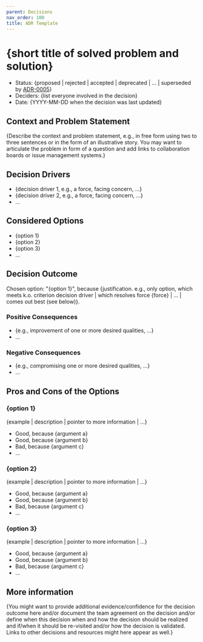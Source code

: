```yaml
---
parent: Decisions
nav_order: 100
title: ADR Template
---
```

<!-- we need to disable MD025, because we use the different heading "ADR Template" in the homepage (see above) than it is foreseen in the template -->
<!-- markdownlint-disable-next-line MD025 -->
# {short title of solved problem and solution}

<!-- These are an optional element. Feel free to remove any of them. -->
* Status: {proposed | rejected | accepted | deprecated | … | superseded by [ADR-0005](0005-example.md)}
* Deciders: {list everyone involved in the decision}
* Date: {YYYY-MM-DD when the decision was last updated}

## Context and Problem Statement

{Describe the context and problem statement, e.g., in free form using two to three sentences or in the form of an illustrative story.
 You may want to articulate the problem in form of a question and add links to collaboration boards or issue management systems.}

## Decision Drivers <!-- This is an optional element. Feel free to remove. -->

* {decision driver 1, e.g., a force, facing concern, …}
* {decision driver 2, e.g., a force, facing concern, …}
* … <!-- numbers of drivers can vary -->

## Considered Options

* {option 1}
* {option 2}
* {option 3}
* … <!-- numbers of options can vary -->

## Decision Outcome

Chosen option: "{option 1}", because {justification. e.g., only option, which meets k.o. criterion decision driver | which resolves force {force} | … | comes out best (see below)}.

### Positive Consequences <!-- This is an optional element. Feel free to remove. -->

* {e.g., improvement of one or more desired qualities, …}
* …

### Negative Consequences <!-- This is an optional element. Feel free to remove. -->

* {e.g., compromising one or more desired qualities, …}
* …

## Pros and Cons of the Options <!-- This is an optional element. Feel free to remove. -->

### {option 1}

{example | description | pointer to more information | …} <!-- This is an optional element. Feel free to remove. -->

* Good, because {argument a}
* Good, because {argument b}
* Bad, because {argument c}
* … <!-- numbers of pros and cons can vary -->

### {option 2}

{example | description | pointer to more information | …} <!-- This is an optional element. Feel free to remove. -->

* Good, because {argument a}
* Good, because {argument b}
* Bad, because {argument c}
* … <!-- numbers of pros and cons can vary -->

### {option 3}

{example | description | pointer to more information | …} <!-- This is an optional element. Feel free to remove. -->

* Good, because {argument a}
* Good, because {argument b}
* Bad, because {argument c}
* … <!-- numbers of pros and cons can vary -->

## More information <!-- This is an optional element. Feel free to remove. -->

{You might want to provide additional evidence/confidence for the decision outcome here and/or
 document the team agreement on the decision and/or
 define when this decision when and how the decision should be realized and if/when it should be re-visited and/or
 how the decision is validated.
 Links to other decisions and resources might here appear as well.}

<!-- markdownlint-disable-file MD013 -->
